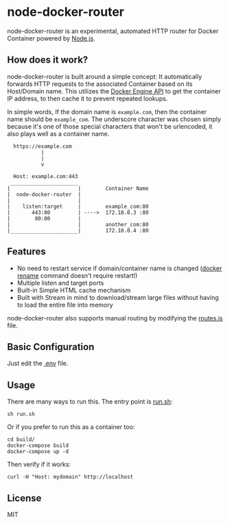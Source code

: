 node-docker-router
==================
node-docker-router is an experimental, automated HTTP router for Docker Container powered by [Node.js](https://nodejs.org/en/about/).

How does it work?
-----------------
node-docker-router is built around a simple concept: It automatically forwards HTTP requests to the associated Container based on its Host/Domain name. This utilizes the [Docker Engine API](https://docs.docker.com/engine/api/v1.41/#operation/ContainerInspect) to get the container IP address, to then cache it to prevent repeated lookups.

In simple words, If the domain name is `example.com`, then the container name should be `example_com`.
The underscore character was chosen simply because it's one of those special characters that won't be urlencoded, it also plays well as a container name.
```
  https://example.com
           |
           |
           v

  Host: example.com:443
 ______________________
|                      |        Container Name
|  node-docker-router  |        
|                      |
|    listen:target     |        example_com:80
|       443:80         | ---->  172.18.0.3 :80
|        80:80         |
|                      |        another_com:80
|______________________|        172.18.0.4 :80
```

Features
--------
* No need to restart service if domain/container name is changed ([docker rename](https://docs.docker.com/engine/reference/commandline/rename/) command doesn't require restart!)
* Multiple listen and target ports
* Built-in Simple HTML cache mechanism
* Built with Stream in mind to download/stream large files without having to load the entire file into memory

node-docker-router also supports manual routing by modifying the [routes.js](config/routes.js) file.

Basic Configuration
-------------------
Just edit the [.env](.env) file.

Usage
-----
There are many ways to run this. The entry point is [run.sh](run.sh):
```
sh run.sh
```

Or if you prefer to run this as a container too:
```
cd build/
docker-compose build
docker-compose up -d
```

Then verify if it works:
```
curl -H "Host: mydomain" http://localhost
```

License
-------
MIT
